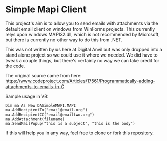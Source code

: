 # Simple Mapi Client

This project's aim is to allow you to send emails with attachments via the default email client on windows from WinForms projects. This currently relys upon windows MAPI32.dll, which is not recommended by Microsoft,
but there is currently no other way to do this from .NET.

This was not written by us here at Digital Anvil but was only dropped into a stand alone project so we could use it where we needed. We did have to 
tweak a couple things, but there's certainly no way we can take credit for the code.

The original source came from here: https://www.codeproject.com/Articles/17561/Programmatically-adding-attachments-to-emails-in-C

Sample usage in VB:
```
Dim ma As New DASimpleMAPI.MAPI
ma.AddRecipientTo("email@email.org")
ma.AddRecipientCC("email@emailtwo.org")
ma.AddAttachment(filename)
ma.SendMailPopup("this is a subject", "this is the body")
```

If this will help you in any way, feel free to clone or fork this repository.
